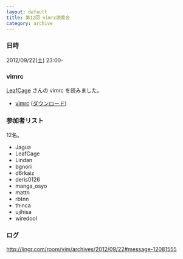 ```yaml
---
layout: default
title: 第12回 vimrc読書会
category: archive
---
```


### 日時
2012/09/22(土) 23:00-

### vimrc
[LeafCage](https://github.com/LeafCage) さんの vimrc を読みました。

- [vimrc](https://github.com/LeafCage/dotfiles/blob/fa632dee5afaadf7e61ad2cc180f765f2e3a3c01/.vimrc) ([ダウンロード](https://raw.github.com/LeafCage/dotfiles/fa632dee5afaadf7e61ad2cc180f765f2e3a3c01/.vimrc))

### 参加者リスト

12名。

- Jagua
- LeafCage
- Lindan
- bgnori
- d6rkaiz
- deris0126
- manga_osyo
- mattn
- rbtnn
- thinca
- ujihisa
- wiredool

### ログ
<http://lingr.com/room/vim/archives/2012/09/22#message-12081555>


